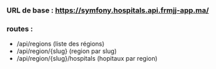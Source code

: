 ### URL de base : https://symfony.hospitals.api.frmjj-app.ma/

### routes : 
- /api/regions (liste des régions)
- /api/region/{slug} (region par slug)
- /api/region/{slug}/hospitals (hopitaux par region)

